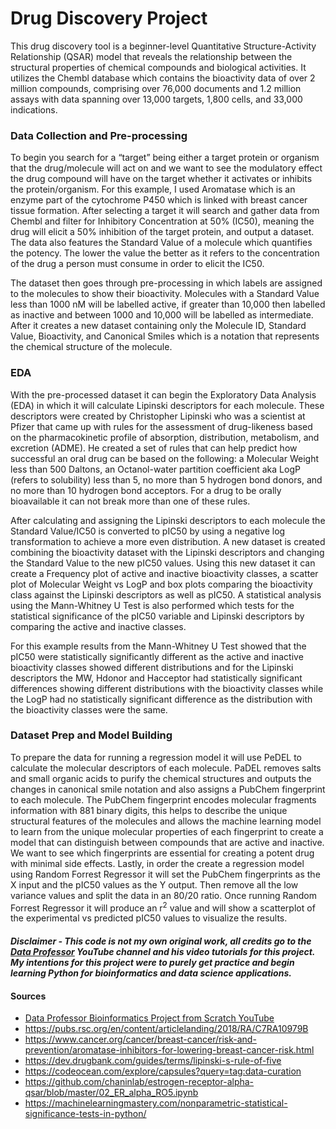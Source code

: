 # Drug Discovery Project
This drug discovery tool is a beginner-level Quantitative Structure-Activity Relationship (QSAR) model that reveals the relationship between the structural properties of chemical compounds and biological activities. It utilizes the Chembl database which contains the bioactivity data of over 2 million compounds, comprising over 76,000 documents and 1.2 million assays with data spanning over 13,000 targets, 1,800 cells, and 33,000 indications.

### Data Collection and Pre-processing
To begin you search for a “target” being either a target protein or organism that the drug/molecule will act on and we want to see the modulatory effect the drug compound will have on the target whether it activates or inhibits the protein/organism. For this example, I used Aromatase which is an enzyme part of the cytochrome P450 which is linked with breast cancer tissue formation. After selecting a target it will search and gather data from Chembl and filter for Inhibitory Concentration at 50% (IC50), meaning the drug will elicit a 50% inhibition of the target protein, and output a dataset. The data also features the Standard Value of a molecule which quantifies the potency. The lower the value the better as it refers to the concentration of the drug a person must consume in order to elicit the IC50.

The dataset then goes through pre-processing in which labels are assigned to the molecules to show their bioactivity. Molecules with a Standard Value less than 1000 nM will be labelled active, if greater than 10,000 then labelled as inactive and between 1000 and 10,000 will be labelled as intermediate. After it creates a new dataset containing only the Molecule ID, Standard Value, Bioactivity, and Canonical Smiles which is a notation that represents the chemical structure of the molecule.

### EDA
With the pre-processed dataset it can begin the Exploratory Data Analysis (EDA) in which it will calculate Lipinski descriptors for each molecule. These descriptors were created by Christopher Lipinski who was a scientist at Pfizer that came up with rules for the assessment of drug-likeness based on the pharmacokinetic profile of absorption, distribution, metabolism, and excretion (ADME). He created a set of rules that can help predict how successful an oral drug can be based on the following: a Molecular Weight less than 500 Daltons, an Octanol-water partition coefficient aka LogP (refers to solubility) less than 5, no more than 5 hydrogen bond donors, and no more than 10 hydrogen bond acceptors. For a drug to be orally bioavailable it can not break more than one of these rules.

After calculating and assigning the Lipinski descriptors to each molecule the Standard Value/IC50 is converted to pIC50 by using a negative log transformation to achieve a more even distribution. A new dataset is created combining the bioactivity dataset with the Lipinski descriptors and changing the Standard Value to the new pIC50 values. Using this new dataset it can create a Frequency plot of active and inactive bioactivity classes, a scatter plot of Molecular Weight vs LogP and box plots comparing the bioactivity class against the Lipinski descriptors as well as pIC50. A statistical analysis using the Mann-Whitney U Test is also performed which tests for the statistical significance of the pIC50 variable and Lipinski descriptors by comparing the active and inactive classes.

For this example results from the Mann-Whitney U Test showed that the pIC50 were statistically significantly different as the active and inactive bioactivity classes showed different distributions and for the Lipinski descriptors the  MW, Hdonor and Hacceptor had statistically significant differences showing different distributions with the bioactivity classes while the LogP had no statistically significant difference as the distribution with the bioactivity classes were the same.

### Dataset Prep and Model Building
To prepare the data for running a regression model it will use PeDEL to calculate the molecular descriptors of each molecule. PaDEL removes salts and small organic acids to purify the chemical structures and outputs the changes in canonical smile notation and also assigns a PubChem fingerprint to each molecule. The PubChem fingerprint encodes molecular fragments information with 881 binary digits, this helps to describe the unique structural features of the molecules and allows the machine learning model to learn from the unique molecular properties of each fingerprint to create a model that can distinguish between compounds that are active and inactive. We want to see which fingerprints are essential for creating a potent drug with minimal side effects. Lastly, in order the create a regression model using Random Forrest Regressor it will set the PubChem fingerprints as the X input and the pIC50 values as the Y output. Then remove all the low variance values and split the data in an 80/20 ratio. Once running Random Forrest Regressor it will produce an r<sup>2</sup> value and will show a scatterplot of the experimental vs predicted pIC50 values to visualize the results.

#### *Disclaimer - This code is not my own original work, all credits go to the [Data Professor](https://www.youtube.com/@DataProfessor) YouTube channel and his video tutorials for this project. My intentions for this project were to purely get practice and begin learning Python for bioinformatics and data science applications.* 

#### Sources
- [Data Professor Bioinformatics Project from Scratch YouTube](https://www.youtube.com/watch?v=plVLRashaA8&list=PLtqF5YXg7GLlQJUv9XJ3RWdd5VYGwBHrP)
- https://pubs.rsc.org/en/content/articlelanding/2018/RA/C7RA10979B
- https://www.cancer.org/cancer/breast-cancer/risk-and-prevention/aromatase-inhibitors-for-lowering-breast-cancer-risk.html
- https://dev.drugbank.com/guides/terms/lipinski-s-rule-of-five
- https://codeocean.com/explore/capsules?query=tag:data-curation
- https://github.com/chaninlab/estrogen-receptor-alpha-qsar/blob/master/02_ER_alpha_RO5.ipynb
- https://machinelearningmastery.com/nonparametric-statistical-significance-tests-in-python/
